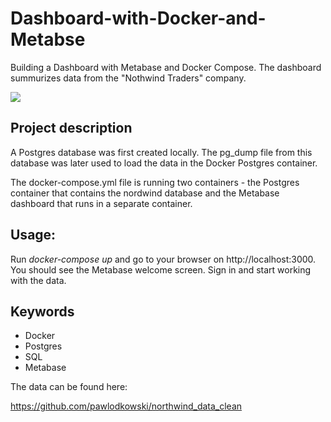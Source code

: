 # Dashboard-with-Docker-and-Metabse

Building a Dashboard with Metabase and Docker Compose. The dashboard summurizes data from the "Nothwind Traders" company.

![](dashboard.gif)

## Project description
A Postgres database was first created locally. The pg_dump file from this database was later used to load the data in the Docker Postgres container.

The docker-compose.yml file is running two containers - the Postgres container that contains the nordwind database and the Metabase dashboard that runs in a separate container.

## Usage:
Run *docker-compose up* and go to your browser on http://localhost:3000. You should see the Metabase
welcome screen. Sign in and start working with the data.

## Keywords
- Docker
- Postgres
- SQL
- Metabase

The data can be found here:

https://github.com/pawlodkowski/northwind_data_clean

